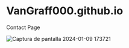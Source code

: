 # VanGraff000.github.io
Contact Page

![Captura de pantalla 2024-01-09 173721](https://github.com/VanGraff000/Contact-Page/assets/129126536/85234c76-d714-413d-98c2-0b4ccc0bebec)
